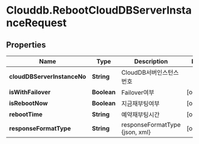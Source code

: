 # Clouddb.RebootCloudDBServerInstanceRequest

## Properties
Name | Type | Description | Notes
------------ | ------------- | ------------- | -------------
**cloudDBServerInstanceNo** | **String** | CloudDB서버인스턴스번호 | 
**isWithFailover** | **Boolean** | Failover여부 | [optional] 
**isRebootNow** | **Boolean** | 지금재부팅여부 | [optional] 
**rebootTime** | **String** | 예약재부팅시간 | [optional] 
**responseFormatType** | **String** | responseFormatType {json, xml} | [optional] 


